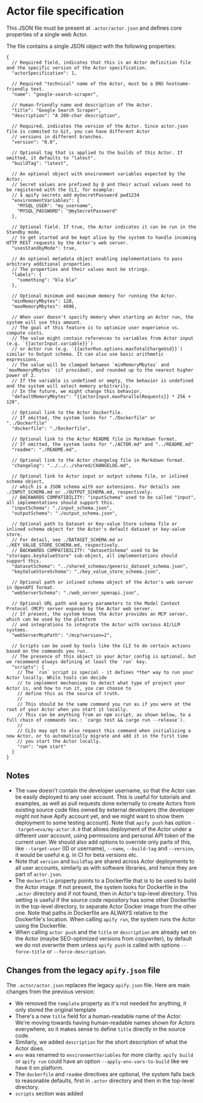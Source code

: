 # Actor file specification

This JSON file must be present at `.actor/actor.json` and defines core properties of a single web Actor.

The file contains a single JSON object with the following properties:

```jsonc
{
  // Required field, indicates that this is an Actor definition file and the specific version of the Actor specification.
  "actorSpecification": 1,
  
  // Required "technical" name of the Actor, must be a DNS hostname-friendly text.
  "name": "google-search-scraper",

  // Human-friendly name and description of the Actor.
  "title": "Google Search Scraper",
  "description": "A 200-char description",

  // Required, indicates the version of the Actor. Since actor.json file is commited to Git, you can have different Actor
  // versions in different branches.
  "version": "0.0",

  // Optional tag that is applied to the builds of this Actor. If omitted, it defaults to "latest".
  "buildTag": "latest",
  
  // An optional object with environment variables expected by the Actor.
  // Secret values are prefixed by @ and their actual values need to be registered with the CLI, for example:
  // $ apify secrets add mySecretPassword pwd1234
  "environmentVariables": {
    "MYSQL_USER": "my_username",
    "MYSQL_PASSWORD": "@mySecretPassword"
  },
  
  // Optional field. If true, the Actor indicates it can be run in the Standby mode,
  // to get started and be kept alive by the system to handle incoming HTTP REST requests by the Actor's web server.
  "usesStandbyMode": true,
 
  // An optional metadata object enabling implementations to pass arbitrary additional properties.
  // The properties and their values must be strings.
  "labels": {
    "something": "bla bla"
  },

  // Optional minimum and maximum memory for running the Actor.
  "minMemoryMbytes": 128,
  "maxMemoryMbytes": 4096,

  // When user doesn't specify memory when starting an Actor run, the system will use this amount.
  // The goal of this feature is to optimize user experience vs. compute costs.
  // The value might contain references to variables from Actor input (e.g. `{{actorInput.variable}}`)
  // or Actor run (e.g. `{{actorRun.options.maxTotalChargeUsd}}`) similar to Output schema. It can also use basic arithmetic expressions.
  // The value will be clamped between `minMemoryMbytes` and `maxMemoryMbytes` (if provided), and rounded up to the nearest higher power of 2.
  // If the variable is undefined or empty, the behavior is undefined and the system will select memory arbitrarily.
  // In the future, we might change this behavior.
  "defaultMemoryMbytes": "{{actorInput.maxParallelRequests}} * 256 + 128",
  
  // Optional link to the Actor Dockerfile.
  // If omitted, the system looks for "./Dockerfile" or "../Dockerfile"
  "dockerfile": "./Dockerfile",
  
  // Optional link to the Actor README file in Markdown format.
  // If omitted, the system looks for "./ACTOR.md" and "../README.md"
  "readme": "./README.md",

  // Optional link to the Actor changelog file in Markdown format.
  "changelog": "../../../shared/CHANGELOG.md",
  
  // Optional link to Actor input or output schema file, or inlined schema object,
  // which is a JSON schema with our extensions. For details see ./INPUT_SCHEMA.md or ./OUTPUT_SCHEMA.md, respectively.
  // BACKWARDS COMPATIBILITY: "inputSchema" used to be called "input", all implementations should support this.
  "inputSchema": "./input_schema.json",
  "outputSchema": "./output_schema.json",
  
  // Optional path to Dataset or Key-value Store schema file or inlined schema object for the Actor's default dataset or key-value store. 
  // For detail, see ./DATASET_SCHEMA.md or ./KEY_VALUE_STORE_SCHEMA.md, respectively.
  // BACKWARDS COMPATIBILITY: "datasetSchema" used to be "storages.keyValueStore" sub-object, all implementations should support this.
  "datasetSchema": "../shared_schemas/generic_dataset_schema.json",
  "keyValueStoreSchema": "./key_value_store_schema.json",
   
  // Optional path or inlined schema object of the Actor's web server in OpenAPI format.
  "webServerSchema": "./web_server_openapi.json",
  
  // Optional URL path and query parameters to the Model Context Protocol (MCP) server exposed by the Actor web server.
  // If present, the system knows the Actor provides an MCP server, which can be used by the platform
  // and integrations to integrate the Actor with various AI/LLM systems.
  "webServerMcpPath": "/mcp?version=2",

  // Scripts can be used by tools like the CLI to do certain actions based on the commands you run.
  // The presence of this object in your Actor config is optional, but we recommend always defining at least the `run` key.
  "scripts": {
    // The `run` script is special - it defines *the* way to run your Actor locally. While tools can decide
    // to implement mechanisms to detect what type of project your Actor is, and how to run it, you can choose to
    // define this as the source of truth.
    //
    // This should be the same command you run as if you were at the root of your Actor when you start it locally.
    // This can be anything from an npm script, as shown below, to a full chain of commands (ex.: `cargo test && cargo run --release`).
    //
    // CLIs may opt to also request this command when initializing a new Actor, or to automatically migrate and add it in the first time
    // you start the Actor locally.
    "run": "npm start"
  }
}
```

## Notes

- The `name` doesn't contain the developer username, so that the Actor can be easily deployed
  to any user account. This is useful for tutorials and examples, as well as
  pull requests done externally to create Actors from existing source code files
  owned by external developers
  (the developer might not have Apify account yet, and we might want to show them deployment
  to some testing account).
  Note that `apify push` has option `--target=eva/my-actor:0.0` that allows
  deployment of the Actor under a different user account, using permissions
  and personal API token of the current user.
  We should also add options to override only parts of this,
  like `--target-user` (ID or username), `--name`, `--build-tag` and `--version`,
  it would be useful e.g. in CI for beta versions etc.
- Note that `version` and `buildTag` are shared across Actor deployments to
  all user accounts, similarly as with software libraries,
  and hence they are part of `actor.json`.
- The `dockerfile` property points to a Dockerfile that is to be used to build the
  Actor image. If not present, the system looks for Dockerfile in the `.actor` directory
  and if not found, then in Actor's top-level
  directory. This setting is useful if the source code repository has some
  other Dockerfile in the top-level directory, to separate Actor Docker image from the
  other one. Note that paths in Dockerfile are ALWAYS relative to the Dockerfile's location.
  When calling `apify run`, the system runs the Actor using the Dockerfile.
- When calling `actor push` and the `title` or `description` are already set
  on the Actor (maybe SEO-optimized versions from copywriter),
  by default we do not overwrite them
  unless `apify push` is called with options `--force-title` or `--force-description`.

## Changes from the legacy `apify.json` file

The `.actor/actor.json` replaces the legacy `apify.json` file. Here are main changes from the previous version:

- We removed the `template` property as it's not needed for anything, it only stored the original template
- There's a new `title` field for a human-readable name of the Actor.
  We're moving towards having human-readable names shown for Actors everywhere,
  so it makes sense to define `title` directly in the source code.
- Similarly, we added `description` for the short description of what the Actor does.
- `env` was renamed to `environmentVariables` for more clarity. `apify build` or `apify run`
  could have an option `--apply-env-vars-to-build` like we have it on platform.
- The `dockerfile` and `readme` directives are optional, the system falls back to reasonable
  defaults, first in `.actor` directory and then in the top-level directory.
- `scripts` section was added
